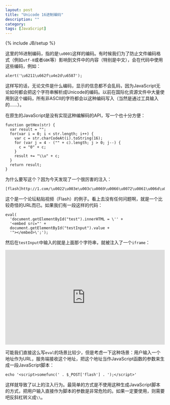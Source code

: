 ```yaml
---
layout: post
title: "Unicode 16进制编码"
description: ""
category: 
tags: [JavaScript]
---
```

{% include JB/setup %}

这里的16进制编码，指的是`\u0001`这样的编码。有时候我们为了防止文件编码格式（例如`utf-8`或者`GBK`等）影响到文件中的内容（特别是中文），会在代码中使用这些编码，例如：

    alert('\u6211\u662f\u4e2d\u6587');

这样写的话，无论文件是什么编码，显示的信息都不会乱码，因为JavaScript无论如何都会把这个字符串解析成Unicode的编码。以前在国际化资源文件中大量使用到这个编码，所有非ASCII的字符都会以这种编码写入（当然是通过工具输入的……）。

在原生的JavaScript是没有实现这种编解码的API，写一个也十分方便：

    function getHex(str) {
      var result = "";
      for(var i = 0; i < str.length; i++) {
        var c = str.charCodeAt(i).toString(16);
        for (var j = 4 - ("" + c).length; j > 0; j--) {
          c = "0" + c;
        }
        result += "\\u" + c;
      }
      return result;
    }

为什么要写这个？因为今天发现了一个很厉害的注入：

    [flash]http://1.com/\u0022\u003e\u003c\u0069\u0066\u0072\u0061\u006d\u0065\u0020\u006f\u006e\u006c\u006f\u0061\u0064\u003d\u0022\u0061\u006c\u0065\u0072\u0074\u0028\u0031\u0029\u0022\u003e\u003c\u002f\u0069\u0066\u0072\u0061\u006d\u0065\u003e.swf[flash]

这个是一个论坛粘贴视频（Flash）的例子。看上去没有任何问题啊，就是一个比较奇怪的URL而已。如果我们有一段这样的代码：

    eval(
      'document.getElementById("test").innerHTML = \'' +
      '<embed src="' + 
      document.getElementById("testInput").value + 
      '"></embed>\';');

然后在`testInput`中输入的就是上面那个字符串，就被注入了一个`iframe`：

<iframe width="100%" height="300" src="http://jsfiddle.net/bJwUu/embedded/js,html,result/" allowfullscreen="allowfullscreen" frameborder="0"> </iframe>

可能我们直接这么写`eval`的场景比较少，但是考虑一下这种场景：用户输入一个地址作为URL，服务端接收这个地址，把这个地址当作JavaScript函数的参数来生成一段JavaScript脚本：

    echo '<script>somefunc(' . $_POST['flash'] . ');</script>'

这样就导致了以上的注入行为。最简单的方式是不使用这种生成JavaScript脚本的方式，把用户输入直接作为脚本的参数是非常危险的。如果一定要使用，则需要吧反斜杠转义成`\\`。
